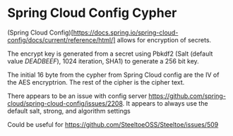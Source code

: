 # Spring Cloud Config Cypher

(Spring Cloud Config)[https://docs.spring.io/spring-cloud-config/docs/current/reference/html/] allows for encryption of secrets. 

The encrypt key is generated from a secret using Pbkdf2 (Salt (default value *DEADBEEF*), 1024 iteration, SHA1) to generate a 256 bit key.

The initial 16 byte from the cypher from Spring Cloud config are the IV of the AES encryptrion. The rest of the cipher is the cipher text. 

There appears to be an issue with config server https://github.com/spring-cloud/spring-cloud-config/issues/2208. It appears to always use the default salt, strong, and algorithm settings

Could be useful for https://github.com/SteeltoeOSS/Steeltoe/issues/509
